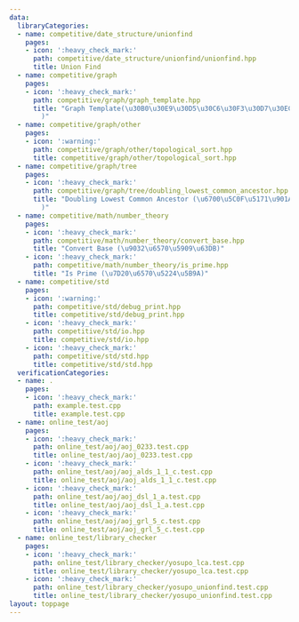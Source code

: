 ```yaml
---
data:
  libraryCategories:
  - name: competitive/date_structure/unionfind
    pages:
    - icon: ':heavy_check_mark:'
      path: competitive/date_structure/unionfind/unionfind.hpp
      title: Union Find
  - name: competitive/graph
    pages:
    - icon: ':heavy_check_mark:'
      path: competitive/graph/graph_template.hpp
      title: "Graph Template(\u30B0\u30E9\u30D5\u30C6\u30F3\u30D7\u30EC\u30FC\u30C8\
        )"
  - name: competitive/graph/other
    pages:
    - icon: ':warning:'
      path: competitive/graph/other/topological_sort.hpp
      title: competitive/graph/other/topological_sort.hpp
  - name: competitive/graph/tree
    pages:
    - icon: ':heavy_check_mark:'
      path: competitive/graph/tree/doubling_lowest_common_ancestor.hpp
      title: "Doubling Lowest Common Ancestor (\u6700\u5C0F\u5171\u901A\u7956\u5148\
        )"
  - name: competitive/math/number_theory
    pages:
    - icon: ':heavy_check_mark:'
      path: competitive/math/number_theory/convert_base.hpp
      title: "Convert Base (\u9032\u6570\u5909\u63DB)"
    - icon: ':heavy_check_mark:'
      path: competitive/math/number_theory/is_prime.hpp
      title: "Is Prime (\u7D20\u6570\u5224\u5B9A)"
  - name: competitive/std
    pages:
    - icon: ':warning:'
      path: competitive/std/debug_print.hpp
      title: competitive/std/debug_print.hpp
    - icon: ':heavy_check_mark:'
      path: competitive/std/io.hpp
      title: competitive/std/io.hpp
    - icon: ':heavy_check_mark:'
      path: competitive/std/std.hpp
      title: competitive/std/std.hpp
  verificationCategories:
  - name: .
    pages:
    - icon: ':heavy_check_mark:'
      path: example.test.cpp
      title: example.test.cpp
  - name: online_test/aoj
    pages:
    - icon: ':heavy_check_mark:'
      path: online_test/aoj/aoj_0233.test.cpp
      title: online_test/aoj/aoj_0233.test.cpp
    - icon: ':heavy_check_mark:'
      path: online_test/aoj/aoj_alds_1_1_c.test.cpp
      title: online_test/aoj/aoj_alds_1_1_c.test.cpp
    - icon: ':heavy_check_mark:'
      path: online_test/aoj/aoj_dsl_1_a.test.cpp
      title: online_test/aoj/aoj_dsl_1_a.test.cpp
    - icon: ':heavy_check_mark:'
      path: online_test/aoj/aoj_grl_5_c.test.cpp
      title: online_test/aoj/aoj_grl_5_c.test.cpp
  - name: online_test/library_checker
    pages:
    - icon: ':heavy_check_mark:'
      path: online_test/library_checker/yosupo_lca.test.cpp
      title: online_test/library_checker/yosupo_lca.test.cpp
    - icon: ':heavy_check_mark:'
      path: online_test/library_checker/yosupo_unionfind.test.cpp
      title: online_test/library_checker/yosupo_unionfind.test.cpp
layout: toppage
---
```

